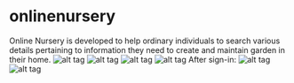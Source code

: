 # onlinenursery
Online Nursery is developed to help ordinary individuals to search various details pertaining to information they need to create and maintain garden in their home.
![alt tag](https://66.media.tumblr.com/ef7603da66f4cc30d85983e8ac84f626/tumblr_o7fq8wjIPK1vo81nho1_1280.png)
![alt tag](https://67.media.tumblr.com/71d048508ed627f23ab7cf22a822e274/tumblr_o7fuz1wJ9U1vo81nho1_1280.png)
![alt tag](https://67.media.tumblr.com/8b133ef72c3f00cf5eb82f388aa96332/tumblr_o7fpr31W2H1vo81nho1_1280.png)
![alt tag](https://66.media.tumblr.com/8bf0cae6b74c19b1733ab34a76fc72d9/tumblr_o7fuz1wJ9U1vo81nho2_540.png)
After sign-in:
![alt tag](https://67.media.tumblr.com/2f6807167dbe81a3ee8a4ab01e5214e4/tumblr_o7fuz1wJ9U1vo81nho5_540.png)
![alt tag](https://65.media.tumblr.com/7046ac77232fedb66d679b56a7b825f9/tumblr_o7fuz1wJ9U1vo81nho4_1280.png)
